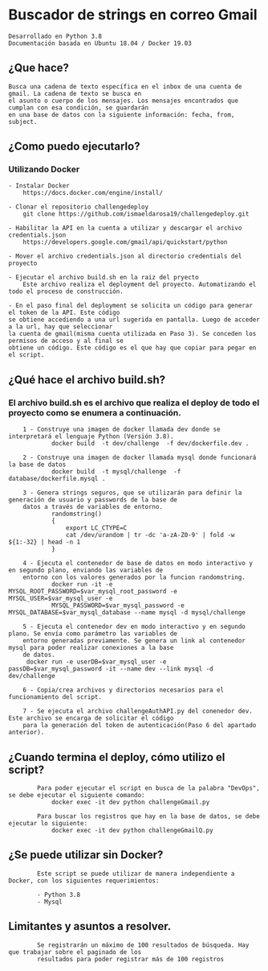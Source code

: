 # Buscador de strings en correo Gmail
    Desarrollado en Python 3.8
    Documentación basada en Ubuntu 18.04 / Docker 19.03

## ¿Que hace?
    Busca una cadena de texto específica en el inbox de una cuenta de gmail. La cadena de texto se busca en 
    el asunto o cuerpo de los mensajes. Los mensajes encontrados que cumplan con esa condición, se guardarán 
    en una base de datos con la siguiente información: fecha, from, subject.

## ¿Como puedo ejecutarlo? 
### Utilizando Docker
    - Instalar Docker
        https://docs.docker.com/engine/install/      
   
    - Clonar el repositorio challengedeploy
        git clone https://github.com/ismaeldarosa19/challengedeploy.git
   
    - Habilitar la API en la cuenta a utilizar y descargar el archivo credentials.json
        https://developers.google.com/gmail/api/quickstart/python
   
    - Mover el archivo credentials.json al directorio credentials del proyecto
                
    - Ejecutar el archivo build.sh en la raiz del pryecto
        Este archivo realiza el deployment del proyecto. Automatizando el todo el proceso de construcción.
    
    - En el paso final del deployment se solicita un código para generar el token de la API. Este código 
    se obtiene accediendo a una url sugerida en pantalla. Luego de acceder a la url, hay que seleccionar 
    la cuenta de gmail(misma cuenta utilizada en Paso 3). Se conceden los permisos de acceso y al final se 
    obtiene un código. Este código es el que hay que copiar para pegar en el script.
    
    


## ¿Qué hace el archivo build.sh?
   ### El archivo build.sh es el archivo que realiza el deploy de todo el proyecto como se enumera a continuación.
   
        1 - Construye una imagen de docker llamada dev donde se interpretará el lenguaje Python (Versión 3.8).
                docker build  -t dev/challenge  -f dev/dockerfile.dev .
        
        2 - Construye una imagen de docker llamada mysql donde funcionará la base de datos
                docker build  -t mysql/challenge  -f database/dockerfile.mysql .
        
        3 - Genera strings seguros, que se utilizarán para definir la generación de usuario y passwords de la base de 
        datos a través de variables de entorno.
                randomstring()
                {
                    export LC_CTYPE=C
                    cat /dev/urandom | tr -dc 'a-zA-Z0-9' | fold -w ${1:-32} | head -n 1
                }
        
        4 - Ejecuta el contenedor de base de datos en modo interactivo y en segundo plano, enviando las variables de 
        entorno con los valores generados por la funcion randomstring.
                docker run -it -e MYSQL_ROOT_PASSWORD=$var_mysql_root_password -e MYSQL_USER=$var_mysql_user -e
                MYSQL_PASSWORD=$var_mysql_password -e MYSQL_DATABASE=$var_mysql_database --name mysql -d mysql/challenge
                        
        5 - Ejecuta el contenedor dev en modo interactivo y en segundo plano. Se envía como parámetro las variables de
        entorno generadas previamente. Se genera un link al contenedor mysql para poder realizar conexiones a la base 
        de datos.
         docker run -e userDB=$var_mysql_user -e passDB=$var_mysql_password -it --name dev --link mysql -d dev/challenge
        
        6 - Copia/crea archivos y directorios necesarios para el funcionamiento del script.
        
        7 - Se ejecuta el archivo challengeAuthAPI.py del conenedor dev. Este archivo se encarga de solicitar el código 
        para la generación del token de autenticación(Paso 6 del apartado anterior).
        
        
                
## ¿Cuando termina el deploy, cómo utilizo el script?
            Para poder ejecutar el script en busca de la palabra "DevOps", se debe ejecutar el siguiente comando:
                docker exec -it dev python challengeGmail.py
                
            Para buscar los registros que hay en la base de datos, se debe ejecutar lo siguiente:
                docker exec -it dev python challengeGmailQ.py
                
## ¿Se puede utilizar sin Docker?
            Este script se puede utilizar de manera independiente a Docker, con los siguientes requerimientos:
            
            - Python 3.8
            - Mysql

## Limitantes y asuntos a resolver.
            Se registrarán un máximo de 100 resultados de búsqueda. Hay que trabajar sobre el paginado de los 
            resultados para poder registrar más de 100 registros
            
            
            
            
                
